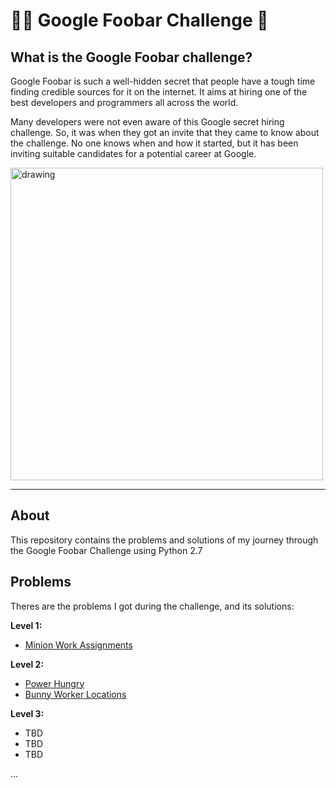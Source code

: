 # 👨‍💻 Google Foobar Challenge 🧩

## What is the Google Foobar challenge? 

Google Foobar is such a well-hidden secret that people have a tough time finding credible sources for it on the internet. It aims at hiring one of the best developers and programmers all across the world.

Many developers were not even aware of this Google secret hiring challenge. So, it was when they got an invite that they came to know about the challenge. No one knows when and how it started, but it has been inviting suitable candidates for a potential career at Google.

<img src="https://i.ibb.co/0nrn20Y/foobar.jpg" alt="drawing" width="500"/>

***

## About

This repository contains the problems and solutions of my journey through the Google Foobar Challenge using Python 2.7

## Problems 

Theres are the problems I got during the challenge, and its solutions:

**Level 1:**

* [Minion Work Assignments](Level%201/Minion%20Work%20Assignments/problem.md)

**Level 2:**

* [Power Hungry](Level%202/Power%20Hungry/problem.md)
* [Bunny Worker Locations](Level%202/Bunny%20Worker%20Locations/problem.md)

**Level 3:**
* TBD
* TBD
* TBD

...




